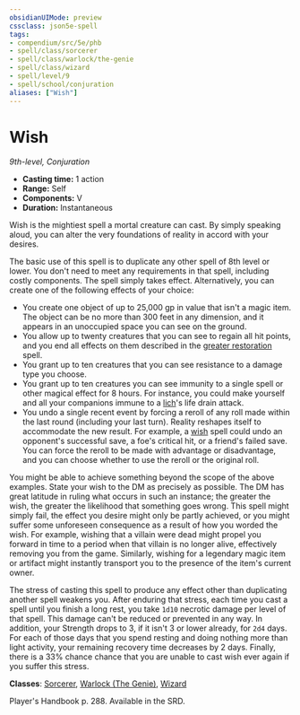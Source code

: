 ```yaml
---
obsidianUIMode: preview
cssclass: json5e-spell
tags:
- compendium/src/5e/phb
- spell/class/sorcerer
- spell/class/warlock/the-genie
- spell/class/wizard
- spell/level/9
- spell/school/conjuration
aliases: ["Wish"]
---
```

# Wish
*9th-level, Conjuration*  

- **Casting time:** 1 action
- **Range:** Self
- **Components:** V
- **Duration:** Instantaneous

Wish is the mightiest spell a mortal creature can cast. By simply speaking aloud, you can alter the very foundations of reality in accord with your desires.

The basic use of this spell is to duplicate any other spell of 8th level or lower. You don't need to meet any requirements in that spell, including costly components. The spell simply takes effect. Alternatively, you can create one of the following effects of your choice:

- You create one object of up to 25,000 gp in value that isn't a magic item. The object can be no more than 300 feet in any dimension, and it appears in an unoccupied space you can see on the ground.  
- You allow up to twenty creatures that you can see to regain all hit points, and you end all effects on them described in the [greater restoration](./greater-restoration.md#) spell.  
- You grant up to ten creatures that you can see resistance to a damage type you choose.  
- You grant up to ten creatures you can see immunity to a single spell or other magical effect for 8 hours. For instance, you could make yourself and all your companions immune to a [lich](lich.md#)'s life drain attack.  
- You undo a single recent event by forcing a reroll of any roll made within the last round (including your last turn). Reality reshapes itself to accommodate the new result. For example, a [wish](wish.md#) spell could undo an opponent's successful save, a foe's critical hit, or a friend's failed save. You can force the reroll to be made with advantage or disadvantage, and you can choose whether to use the reroll or the original roll.  

You might be able to achieve something beyond the scope of the above examples. State your wish to the DM as precisely as possible. The DM has great latitude in ruling what occurs in such an instance; the greater the wish, the greater the likelihood that something goes wrong. This spell might simply fail, the effect you desire might only be partly achieved, or you might suffer some unforeseen consequence as a result of how you worded the wish. For example, wishing that a villain were dead might propel you forward in time to a period when that villain is no longer alive, effectively removing you from the game. Similarly, wishing for a legendary magic item or artifact might instantly transport you to the presence of the item's current owner.

The stress of casting this spell to produce any effect other than duplicating another spell weakens you. After enduring that stress, each time you cast a spell until you finish a long rest, you take `1d10` necrotic damage per level of that spell. This damage can't be reduced or prevented in any way. In addition, your Strength drops to 3, if it isn't 3 or lower already, for `2d4` days. For each of those days that you spend resting and doing nothing more than light activity, your remaining recovery time decreases by 2 days. Finally, there is a 33% chance chance that you are unable to cast wish ever again if you suffer this stress.

**Classes**: [Sorcerer](../classes/sorcerer.md#), [Warlock (The Genie)](../classes/warlock-the-genie-tce.md#), [Wizard](../classes/wizard.md#)

Player's Handbook p. 288. Available in the SRD.